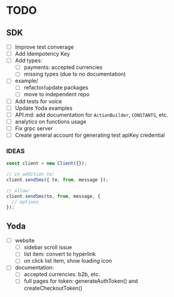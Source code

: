 # TODO

## SDK

- [ ] Improve test converage
- [ ] Add Idempotency Key
- [ ] Add types:
  - [ ] payments: accepted currencies
  - [ ] missing types (due to no documentation)
- [ ] example/
  - [ ] refactor/update packages
  - [ ] move to independent repo
- [ ] Add tests for voice
- [ ] Update Yoda examples
- [ ] API.md: add documentation for `ActionBuilder`, `CONSTANTS`, etc.
- [ ] analytics on functions usage
- [ ] Fix grpc server
- [ ] Create general account for generating test apiKey credential

### IDEAS

```js
const client = new Client({});

// in addition to:
client.sendSms({ to, from, message });

// allow:
client.sendSms(to, from, message, {
  // options
});
```

## Yoda

- [ ] website
  - [ ] sidebar scroll issue
  - [ ] list item: convert to hyperlink
  - [ ] on click list item, show loading icon
- [ ] documentation:
  - [ ] accepted currencies: b2b, etc.
  - [ ] full pages for token: generateAuthToken() and createCheckoutToken()
